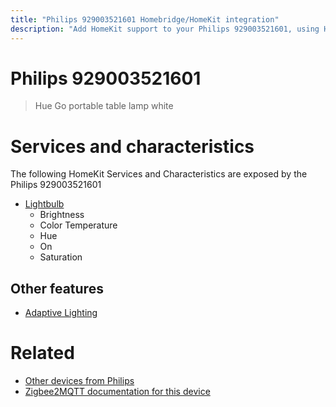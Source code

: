 ```yaml
---
title: "Philips 929003521601 Homebridge/HomeKit integration"
description: "Add HomeKit support to your Philips 929003521601, using Homebridge, Zigbee2MQTT and homebridge-z2m."
---
```

<!---
This file has been GENERATED using src/docgen/docgen.ts
DO NOT EDIT THIS FILE MANUALLY!
-->
# Philips 929003521601
> Hue Go portable table lamp white


# Services and characteristics
The following HomeKit Services and Characteristics are exposed by
the Philips 929003521601

* [Lightbulb](../../light.md)
  * Brightness
  * Color Temperature
  * Hue
  * On
  * Saturation

## Other features
* [Adaptive Lighting](../../light.md)

# Related
* [Other devices from Philips](../index.md#philips)
* [Zigbee2MQTT documentation for this device](https://www.zigbee2mqtt.io/devices/929003521601.html)